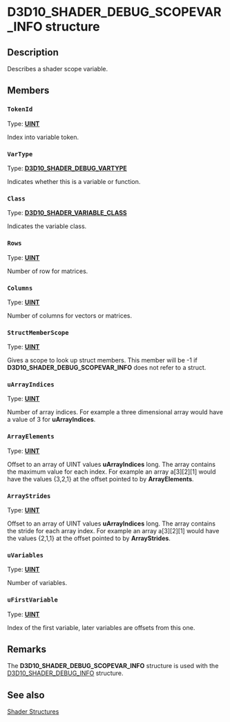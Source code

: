 # D3D10_SHADER_DEBUG_SCOPEVAR_INFO structure

## Description

Describes a shader scope variable.

## Members

### `TokenId`

Type: **[UINT](https://learn.microsoft.com/windows/desktop/WinProg/windows-data-types)**

Index into variable token.

### `VarType`

Type: **[D3D10_SHADER_DEBUG_VARTYPE](https://learn.microsoft.com/windows/win32/api/d3d10_1shader/ne-d3d10_1shader-d3d10_shader_debug_vartype)**

Indicates whether this is a variable or function.

### `Class`

Type: **[D3D10_SHADER_VARIABLE_CLASS](https://learn.microsoft.com/windows/desktop/api/d3dcommon/ne-d3dcommon-d3d_shader_variable_class)**

Indicates the variable class.

### `Rows`

Type: **[UINT](https://learn.microsoft.com/windows/desktop/WinProg/windows-data-types)**

Number of row for matrices.

### `Columns`

Type: **[UINT](https://learn.microsoft.com/windows/desktop/WinProg/windows-data-types)**

Number of columns for vectors or matrices.

### `StructMemberScope`

Type: **[UINT](https://learn.microsoft.com/windows/desktop/WinProg/windows-data-types)**

Gives a scope to look up struct members. This member will be -1 if **D3D10_SHADER_DEBUG_SCOPEVAR_INFO** does not refer to a struct.

### `uArrayIndices`

Type: **[UINT](https://learn.microsoft.com/windows/desktop/WinProg/windows-data-types)**

Number of array indices. For example a three dimensional array would have a value of 3 for **uArrayIndices**.

### `ArrayElements`

Type: **[UINT](https://learn.microsoft.com/windows/desktop/WinProg/windows-data-types)**

Offset to an array of UINT values **uArrayIndices** long. The array contains the maximum value for each index. For example an array a[3][2][1] would have the values {3,2,1} at the offset pointed to by **ArrayElements**.

### `ArrayStrides`

Type: **[UINT](https://learn.microsoft.com/windows/desktop/WinProg/windows-data-types)**

Offset to an array of UINT values **uArrayIndices** long. The array contains the stride for each array index. For example an array a[3][2][1] would have the values {2,1,1} at the offset pointed to by **ArrayStrides**.

### `uVariables`

Type: **[UINT](https://learn.microsoft.com/windows/desktop/WinProg/windows-data-types)**

Number of variables.

### `uFirstVariable`

Type: **[UINT](https://learn.microsoft.com/windows/desktop/WinProg/windows-data-types)**

Index of the first variable, later variables are offsets from this one.

## Remarks

The **D3D10_SHADER_DEBUG_SCOPEVAR_INFO** structure is used with the [D3D10_SHADER_DEBUG_INFO](https://learn.microsoft.com/windows/win32/api/d3d10_1shader/ns-d3d10_1shader-d3d10_shader_debug_info) structure.

## See also

[Shader Structures](https://learn.microsoft.com/windows/desktop/direct3d10/d3d10-graphics-reference-d3d10-shader-structures)